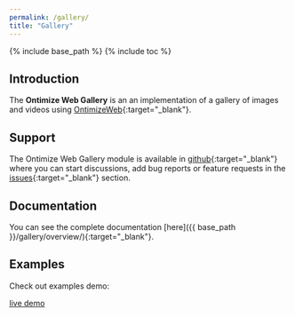 ```yaml
---
permalink: /gallery/
title: "Gallery"
---
```


{% include base_path %}
{% include toc %}

## Introduction
The **Ontimize Web Gallery** is an an implementation of a gallery of images and videos using [OntimizeWeb](https://github.com/OntimizeWeb/ontimize-web-ngx){:target="_blank"}.

## Support
The Ontimize Web Gallery module is available in [github](https://github.com/OntimizeWeb/ontimize-web-ngx-gallery){:target="_blank"} where you can start discussions, add bug reports or feature requests in the [issues](https://github.com/OntimizeWeb/ontimize-web-ngx-gallery/issues){:target="_blank"} section.

## Documentation
You can see the complete documentation [here]({{ base_path }}/gallery/overview/){:target="_blank"}.

## Examples

Check out examples demo:
<p>
  <a href="https://try.imatia.com/ontimizeweb/playground/main/gallery" target="_blank" class="btn btn--success">
    <i class="fa fa-play"></i>
    live demo
  </a>
</p>
